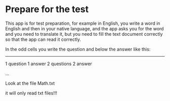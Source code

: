 # Prepare for the test

This app is for test preparation, for example in English,
you write a word in English and then in your native language, 
and the app asks you for the word and you need to translate it,
but you need to fill the text document correctly so that the app can read it correctly.

In the odd cells you write the question and below the answer
like this:
----------------------------------------------------- ---
1 question
1 answer
2 questions
2 answer

...

Look at the file Math.txt

it will only read txt files!!!
